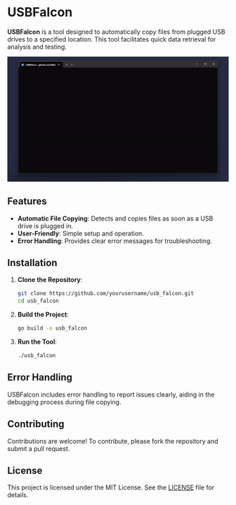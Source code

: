 # USBFalcon

**USBFalcon** is a tool designed to automatically copy files from plugged USB drives to a specified location. This tool facilitates quick data retrieval for analysis and testing.

![USBFalcon](./showcase.gif)

## Features

- **Automatic File Copying**: Detects and copies files as soon as a USB drive is plugged in.
- **User-Friendly**: Simple setup and operation.
- **Error Handling**: Provides clear error messages for troubleshooting.

## Installation

1. **Clone the Repository**:
   ```bash
   git clone https://github.com/yourusername/usb_falcon.git
   cd usb_falcon
   ```

2. **Build the Project**:
   ```bash
   go build -o usb_falcon
   ```

3. **Run the Tool**:
   ```bash
   ./usb_falcon
   ```

## Error Handling

USBFalcon includes error handling to report issues clearly, aiding in the debugging process during file copying.

## Contributing

Contributions are welcome! To contribute, please fork the repository and submit a pull request.

## License

This project is licensed under the MIT License. See the [LICENSE](LICENSE) file for details.
